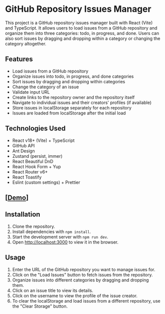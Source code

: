 # GitHub Repository Issues Manager

This project is a GitHub repository issues manager built with React (Vite) and TypeScript. It allows users to load issues from a GitHub repository and organize them into three categories: todo, in progress, and done. Users can also sort issues by dragging and dropping within a category or changing the category altogether.

## Features

- Load issues from a GitHub repository
- Organize issues into todo, in progress, and done categories
- Sort issues by dragging and dropping within categories
- Change the category of an issue
- Validate input URL
- Create links to the repository owner and the repository itself
- Navigate to individual issues and their creators' profiles (if available)
- Store issues in localStorage separately for each repository
- Issues are loaded from localStorage after the initial load

## Technologies Used

- React v18+ (Vite) + TypeScript
- GitHub API
- Ant Design
- Zustand (persist, immer)
- React Beautiful DnD
- React Hook Form + Yup
- React Router v6+
- React Toastify
- Eslint (custom settings) + Prettier

## [[Demo](https://proph7000.github.io/GitHub-Repository-Issues-Manager/)]

## Installation

1. Clone the repository.
2. Install dependencies with `npm install`.
3. Start the development server with `npm run dev`.
4. Open [http://localhost:3000](http://localhost:3000) to view it in the browser.

## Usage

1. Enter the URL of the GitHub repository you want to manage issues for.
2. Click on the "Load Issues" button to fetch issues from the repository.
3. Organize issues into different categories by dragging and dropping them.
4. Click on an issue title to view its details.
5. Click on the username to view the profile of the issue creator.
6. To clear the localStorage and load issues from a different repository, use the "Clear Storage" button.
